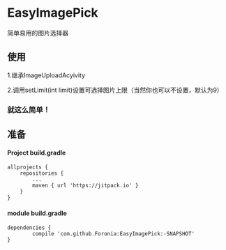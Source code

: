 # EasyImagePick
简单易用的图片选择器

## 使用
<p>1.继承ImageUploadAcyivity</p>
<p>2.调用setLimit(int limit)设置可选择图片上限（当然你也可以不设置，默认为9）</p>

### 就这么简单！

## 准备

#### Project build.gradle
	allprojects {
		repositories {
			...
			maven { url 'https://jitpack.io' }
		}
	}

#### module build.gradle
  	dependencies {
	        compile 'com.github.Foronia:EasyImagePick:-SNAPSHOT'
	}

